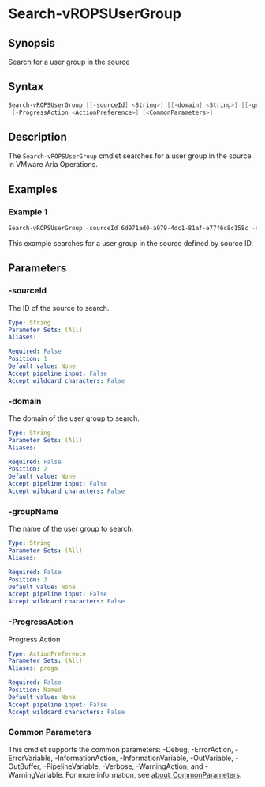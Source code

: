 # Search-vROPSUserGroup

## Synopsis

Search for a user group in the source

## Syntax

```powershell
Search-vROPSUserGroup [[-sourceId] <String>] [[-domain] <String>] [[-groupName] <String>]
 [-ProgressAction <ActionPreference>] [<CommonParameters>]
```

## Description

The `Search-vROPSUserGroup` cmdlet searches for a user group in the source in VMware Aria Operations.

## Examples

### Example 1

```powershell
Search-vROPSUserGroup -sourceId 6d971ad0-a979-4dc1-81af-e77f6c8c158c -domain sfo.rainpole.io -groupName "gg-vrops-read-only@sfo.rainpole.io"
```

This example searches for a user group in the source defined by source ID.

## Parameters

### -sourceId

The ID of the source to search.

```yaml
Type: String
Parameter Sets: (All)
Aliases:

Required: False
Position: 1
Default value: None
Accept pipeline input: False
Accept wildcard characters: False
```

### -domain

The domain of the user group to search.

```yaml
Type: String
Parameter Sets: (All)
Aliases:

Required: False
Position: 2
Default value: None
Accept pipeline input: False
Accept wildcard characters: False
```

### -groupName

The name of the user group to search.

```yaml
Type: String
Parameter Sets: (All)
Aliases:

Required: False
Position: 3
Default value: None
Accept pipeline input: False
Accept wildcard characters: False
```

### -ProgressAction

Progress Action

```yaml
Type: ActionPreference
Parameter Sets: (All)
Aliases: proga

Required: False
Position: Named
Default value: None
Accept pipeline input: False
Accept wildcard characters: False
```

### Common Parameters

This cmdlet supports the common parameters: -Debug, -ErrorAction, -ErrorVariable, -InformationAction, -InformationVariable, -OutVariable, -OutBuffer, -PipelineVariable, -Verbose, -WarningAction, and -WarningVariable. For more information, see [about_CommonParameters](http://go.microsoft.com/fwlink/?LinkID=113216).
